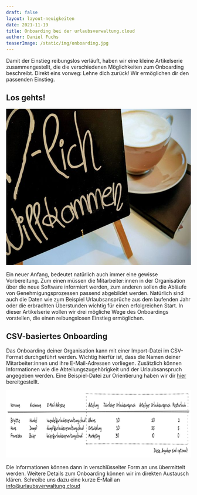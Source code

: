 ```yaml
---
draft: false
layout: layout-neuigkeiten
date: 2021-11-19
title: Onboarding bei der urlaubsverwaltung.cloud
author: Daniel Fuchs
teaserImage: /static/img/onboarding.jpg
---
```


Damit der Einstieg reibungslos verläuft, haben wir eine kleine Artikelserie zusammengestellt, die die verschiedenen Möglichkeiten zum Onboarding beschreibt.
Direkt eins vorweg: Lehne dich zurück! Wir ermöglichen dir den passenden Einstieg.

<!-- more -->

## Los gehts!

<div class="flex flex-col items-center mt-2 lg:flex-row lg:space-x-8 lg:mb-8">
  <picture>
    <source srcset="/static/img/onboarding.avif" type="image/avif" />
    <source srcset="/static/img/onboarding.webp" type="image/webp" />
    <img class="mx-auto lg:max-w-md lg:h-72"
      src="/static/img/onboarding.jpg"
      alt="Herzlich Willkommen"
      decoding="async"
      loading="lazy"
      width="640"
      height="426"
    />
  </picture>
  <div class="max-w-none lg:max-w-screen">
    <p class="mt-4 lg:mb-4">
      Ein neuer Anfang, bedeutet natürlich auch immer eine gewisse Vorbereitung. Zum einen müssen die Mitarbeiter:innen in der Organisation über die neue Software informiert werden, zum anderen sollen die Abläufe von Genehmigungsprozessen passend abgebildet werden. Natürlich sind auch die Daten wie zum Beispiel Urlaubsansprüche aus dem laufenden Jahr oder die erbrachten Überstunden wichtig für einen erfolgreichen Start. In dieser Artikelserie wollen wir drei mögliche Wege des Onboardings vorstellen, die einen reibungslosen Einstieg ermöglichen.
    </p>
  </div>
</div>

## CSV-basiertes Onboarding

Das Onboarding deiner Organisation kann mit einer Import-Datei im CSV-Format durchgeführt werden. Wichtig hierfür ist, dass die Namen deiner Mitarbeiter:innen und ihre E-Mail-Adressen vorliegen. Zusätzlich können Informationen wie die Abteilungszugehörigkeit und der Urlaubsanspruch angegeben werden.
Eine Beispiel-Datei zur Orientierung haben wir dir <a href="/static/import-beispiel.csv" class="underline">hier</a> bereitgestellt.

<picture>
  <source srcset="import-beispiel.avif" type="image/avif" />
  <source srcset="import-beispiel.webp" type="image/webp" />
  <img
    src="import-beispiel.png"
    alt="Beispiel für einen Import"
    decoding="async"
    loading="lazy"
    width="1209"
    height="185"
  />
</picture>

Die Informationen können dann in verschlüsselter Form an uns übermittelt werden.
Weitere Details zum Onboarding können wir im direkten Austausch klären. Schreibe uns dazu eine kurze E-Mail an <a href="mailto:info@urlaubsverwaltung.cloud?subject=Onboarding meiner Organisation" class="underline">info@urlaubsverwaltung.cloud</a>
